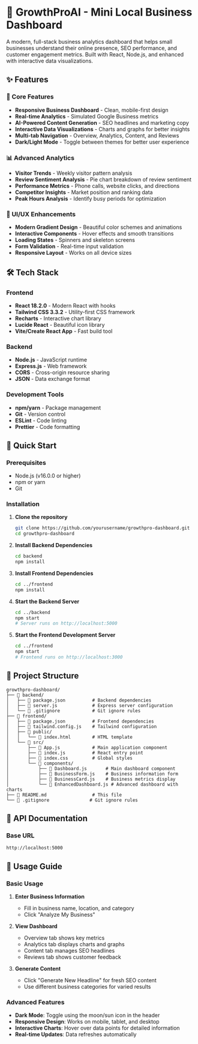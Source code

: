# 🚀 GrowthProAI - Mini Local Business Dashboard

A modern, full-stack business analytics dashboard that helps small businesses understand their online presence, SEO performance, and customer engagement metrics. Built with React, Node.js, and enhanced with interactive data visualizations.

## ✨ Features

### 🎯 Core Features
- **Responsive Business Dashboard** - Clean, mobile-first design
- **Real-time Analytics** - Simulated Google Business metrics
- **AI-Powered Content Generation** - SEO headlines and marketing copy
- **Interactive Data Visualizations** - Charts and graphs for better insights
- **Multi-tab Navigation** - Overview, Analytics, Content, and Reviews
- **Dark/Light Mode** - Toggle between themes for better user experience

### 📊 Advanced Analytics
- **Visitor Trends** - Weekly visitor pattern analysis
- **Review Sentiment Analysis** - Pie chart breakdown of review sentiment
- **Performance Metrics** - Phone calls, website clicks, and directions
- **Competitor Insights** - Market position and ranking data
- **Peak Hours Analysis** - Identify busy periods for optimization

### 🎨 UI/UX Enhancements
- **Modern Gradient Design** - Beautiful color schemes and animations
- **Interactive Components** - Hover effects and smooth transitions
- **Loading States** - Spinners and skeleton screens
- **Form Validation** - Real-time input validation
- **Responsive Layout** - Works on all device sizes

## 🛠️ Tech Stack

### Frontend
- **React 18.2.0** - Modern React with hooks
- **Tailwind CSS 3.3.2** - Utility-first CSS framework
- **Recharts** - Interactive chart library
- **Lucide React** - Beautiful icon library
- **Vite/Create React App** - Fast build tool

### Backend
- **Node.js** - JavaScript runtime
- **Express.js** - Web framework
- **CORS** - Cross-origin resource sharing
- **JSON** - Data exchange format

### Development Tools
- **npm/yarn** - Package management
- **Git** - Version control
- **ESLint** - Code linting
- **Prettier** - Code formatting

## 🚀 Quick Start

### Prerequisites
- Node.js (v16.0.0 or higher)
- npm or yarn
- Git

### Installation

1. **Clone the repository**
   ```bash
   git clone https://github.com/yourusername/growthpro-dashboard.git
   cd growthpro-dashboard
   ```

2. **Install Backend Dependencies**
   ```bash
   cd backend
   npm install
   ```

3. **Install Frontend Dependencies**
   ```bash
   cd ../frontend
   npm install
   ```

4. **Start the Backend Server**
   ```bash
   cd ../backend
   npm start
   # Server runs on http://localhost:5000
   ```

5. **Start the Frontend Development Server**
   ```bash
   cd ../frontend
   npm start
   # Frontend runs on http://localhost:3000
   ```

## 📁 Project Structure

```
growthpro-dashboard/
├── 📁 backend/
│   ├── 📄 package.json          # Backend dependencies
│   ├── 📄 server.js             # Express server configuration
│   └── 📄 .gitignore            # Git ignore rules
├── 📁 frontend/
│   ├── 📄 package.json          # Frontend dependencies
│   ├── 📄 tailwind.config.js    # Tailwind configuration
│   ├── 📁 public/
│   │   └── 📄 index.html        # HTML template
│   └── 📁 src/
│       ├── 📄 App.js            # Main application component
│       ├── 📄 index.js          # React entry point
│       ├── 📄 index.css         # Global styles
│       └── 📁 components/
│           ├── 📄 Dashboard.js       # Main dashboard component
│           ├── 📄 BusinessForm.js    # Business information form
│           ├── 📄 BusinessCard.js    # Business metrics display
│           └── 📄 EnhancedDashboard.js # Advanced dashboard with charts
├── 📄 README.md                 # This file
└── 📄 .gitignore               # Git ignore rules
```

## 🔗 API Documentation

### Base URL
```
http://localhost:5000
```

## 🎯 Usage Guide

### Basic Usage

1. **Enter Business Information**
   - Fill in business name, location, and category
   - Click "Analyze My Business"

2. **View Dashboard**
   - Overview tab shows key metrics
   - Analytics tab displays charts and graphs
   - Content tab manages SEO headlines
   - Reviews tab shows customer feedback

3. **Generate Content**
   - Click "Generate New Headline" for fresh SEO content
   - Use different business categories for varied results

### Advanced Features

- **Dark Mode**: Toggle using the moon/sun icon in the header
- **Responsive Design**: Works on mobile, tablet, and desktop
- **Interactive Charts**: Hover over data points for detailed information
- **Real-time Updates**: Data refreshes automatically
